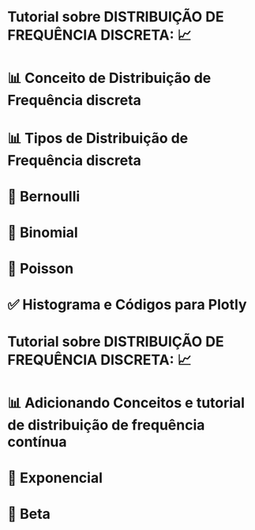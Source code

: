 # Tutorial sobre DISTRIBUIÇÃO DE FREQUÊNCIA DISCRETA: :chart_with_upwards_trend:

# :bar_chart: Conceito de Distribuição de Frequência discreta
# :bar_chart: Tipos de Distribuição de Frequência discreta
# :pushpin: Bernoulli
# :pushpin: Binomial
# :pushpin: Poisson
# :white_check_mark: Histograma e Códigos para Plotly

# Tutorial sobre DISTRIBUIÇÃO DE FREQUÊNCIA DISCRETA: :chart_with_upwards_trend:

# :bar_chart: Adicionando Conceitos e tutorial de distribuição de frequência contínua
# :pushpin: Exponencial
# :pushpin: Beta
